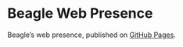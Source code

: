 # Beagle Web Presence

Beagle’s web presence, published on [GitHub Pages](https://Beagle-PSE.github.io/Beagle/branches/ip#125-measurement-order).
